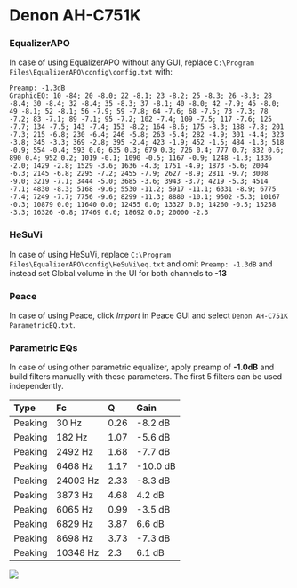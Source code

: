 # Denon AH-C751K

### EqualizerAPO
In case of using EqualizerAPO without any GUI, replace `C:\Program Files\EqualizerAPO\config\config.txt`
with:
```
Preamp: -1.3dB
GraphicEQ: 10 -84; 20 -8.0; 22 -8.1; 23 -8.2; 25 -8.3; 26 -8.3; 28 -8.4; 30 -8.4; 32 -8.4; 35 -8.3; 37 -8.1; 40 -8.0; 42 -7.9; 45 -8.0; 49 -8.1; 52 -8.1; 56 -7.9; 59 -7.8; 64 -7.6; 68 -7.5; 73 -7.3; 78 -7.2; 83 -7.1; 89 -7.1; 95 -7.2; 102 -7.4; 109 -7.5; 117 -7.6; 125 -7.7; 134 -7.5; 143 -7.4; 153 -8.2; 164 -8.6; 175 -8.3; 188 -7.8; 201 -7.3; 215 -6.8; 230 -6.4; 246 -5.8; 263 -5.4; 282 -4.9; 301 -4.4; 323 -3.8; 345 -3.3; 369 -2.8; 395 -2.4; 423 -1.9; 452 -1.5; 484 -1.3; 518 -0.9; 554 -0.4; 593 0.0; 635 0.3; 679 0.3; 726 0.4; 777 0.7; 832 0.6; 890 0.4; 952 0.2; 1019 -0.1; 1090 -0.5; 1167 -0.9; 1248 -1.3; 1336 -2.0; 1429 -2.8; 1529 -3.6; 1636 -4.3; 1751 -4.9; 1873 -5.6; 2004 -6.3; 2145 -6.8; 2295 -7.2; 2455 -7.9; 2627 -8.9; 2811 -9.7; 3008 -9.0; 3219 -7.1; 3444 -5.0; 3685 -3.6; 3943 -3.7; 4219 -5.3; 4514 -7.1; 4830 -8.3; 5168 -9.6; 5530 -11.2; 5917 -11.1; 6331 -8.9; 6775 -7.4; 7249 -7.7; 7756 -9.6; 8299 -11.3; 8880 -10.1; 9502 -5.3; 10167 -0.3; 10879 0.0; 11640 0.0; 12455 0.0; 13327 0.0; 14260 -0.5; 15258 -3.3; 16326 -0.8; 17469 0.0; 18692 0.0; 20000 -2.3
```

### HeSuVi
In case of using HeSuVi, replace `C:\Program Files\EqualizerAPO\config\HeSuVi\eq.txt` and omit `Preamp:
-1.3dB` and instead set Global volume in the UI for both channels to **-13**

### Peace
In case of using Peace, click *Import* in Peace GUI and select `Denon AH-C751K ParametricEQ.txt`.

### Parametric EQs
In case of using other parametric equalizer, apply preamp of **-1.0dB** and build filters manually with
these parameters. The first 5 filters can be used independently.

| Type    | Fc       |    Q | Gain     |
|:--------|:---------|:-----|:---------|
| Peaking | 30 Hz    | 0.26 | -8.2 dB  |
| Peaking | 182 Hz   | 1.07 | -5.6 dB  |
| Peaking | 2492 Hz  | 1.68 | -7.7 dB  |
| Peaking | 6468 Hz  | 1.17 | -10.0 dB |
| Peaking | 24003 Hz | 2.33 | -8.3 dB  |
| Peaking | 3873 Hz  | 4.68 | 4.2 dB   |
| Peaking | 6065 Hz  | 0.99 | -3.5 dB  |
| Peaking | 6829 Hz  | 3.87 | 6.6 dB   |
| Peaking | 8698 Hz  | 3.73 | -7.3 dB  |
| Peaking | 10348 Hz | 2.3  | 6.1 dB   |

![](https://raw.githubusercontent.com/jaakkopasanen/AutoEq/master/results/headphonecom/sbaf-serious/Denon%20AH-C751K/Denon%20AH-C751K.png)